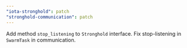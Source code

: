 ```yaml
---
"iota-stronghold": patch
"stronghold-communication": patch
---
```


Add method `stop_listening` to `Stronghold` interface.
Fix stop-listening in `SwarmTask` in communication.
